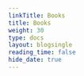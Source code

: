 ```yaml
---
linkTitle: Books
title: Books
weight: 30
type: docs
layout: blogsingle
reading_time: false
hide_date: true
---
```


